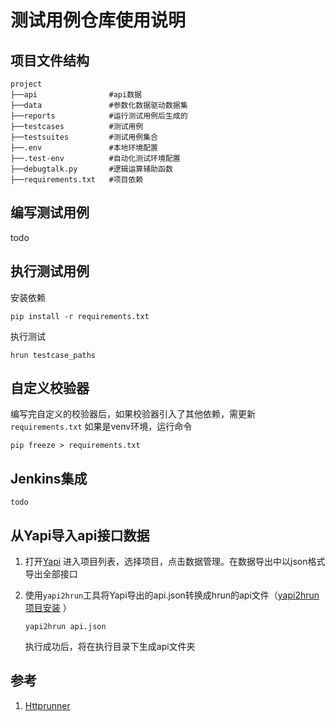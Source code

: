 # 测试用例仓库使用说明

## 项目文件结构
```
project
├──api                #api数据
├──data               #参数化数据驱动数据集
├──reports            #运行测试用例后生成的
├──testcases          #测试用例
├──testsuites         #测试用例集合
├──.env               #本地环境配置
├──.test-env          #自动化测试环境配置
├──debugtalk.py       #逻辑运算辅助函数
├──requirements.txt   #项目依赖
```

## 编写测试用例
   todo
   
## 执行测试用例
   安装依赖
   ```shell script
   pip install -r requirements.txt
   ```
   执行测试
   ```shell script
   hrun testcase_paths
   ```

## 自定义校验器
   编写完自定义的校验器后，如果校验器引入了其他依赖，需更新```requirements.txt```
   如果是venv环境，运行命令
   ```shell script
   pip freeze > requirements.txt
   ```

## Jenkins集成
    todo

## 从Yapi导入api接口数据
1.  打开[Yapi](http://192.168.1.207:3000/) 进入项目列表，选择项目，点击数据管理。在数据导出中以json格式导出全部接口

2.  使用```yapi2hrun```工具将Yapi导出的api.json转换成hrun的api文件（[yapi2hrun项目安装](http://192.168.1.208:8929/wisonic-cloud/yapi2hrun) ）
    ```shell script
    yapi2hrun api.json
    ```
    执行成功后，将在执行目录下生成api文件夹


## 参考
1. [Httprunner](https://docs.httprunner.org/)
